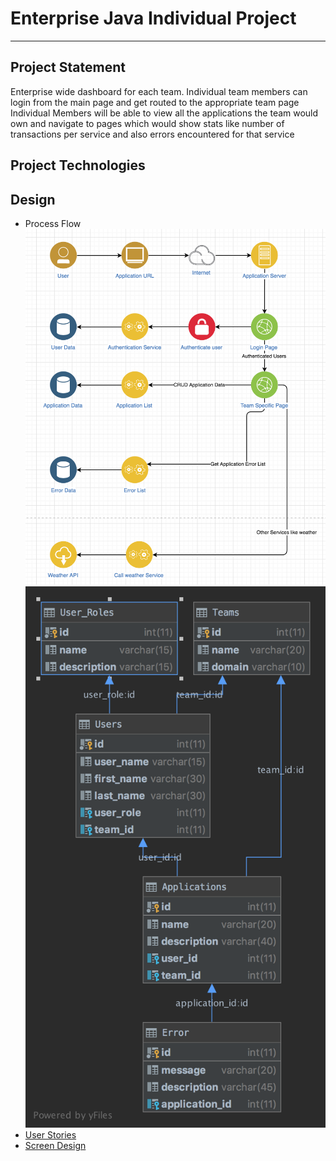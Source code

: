 # Enterprise Java Individual Project

---

## Project Statement
Enterprise wide dashboard for each team. 
Individual team members can login from the main page and get routed to the appropriate team page
Individual Members will be able to view all the applications the team would own and navigate to pages which would show stats like number of transactions per service and also errors encountered for that service

## Project Technologies


## Design
* Process Flow  
![Process Flow](DesignDocument/DesignDocument.png)
![Data Flow](DataDesign/dashboard.png)
* [User Stories](DesignDocument/UserStories.md)
* [Screen Design](DesignDocument/ScreenDesign.md)
